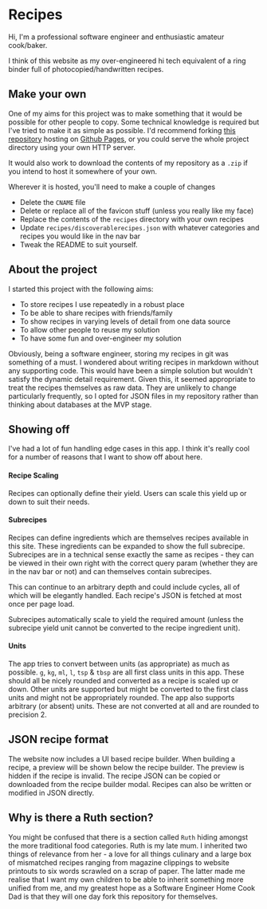 # Recipes

Hi, I'm a professional software engineer and enthusiastic amateur cook/baker. 

I think of this website as my over-engineered hi tech equivalent of a ring binder full of photocopied/handwritten recipes. 


## Make your own

One of my aims for this project was to make something that it would be possible for other people to copy. Some technical knowledge is required but I've tried to make it as simple as possible.
I'd recommend forking [this repository](https://github.com/thomsutcliffe/thomsutcliffe.github.io) hosting on [Github Pages](https://pages.github.com/), or you could serve the whole project directory using your own HTTP server.

It would also work to download the contents of my repository as a `.zip` if you intend to host it somewhere of your own.

Wherever it is hosted, you'll need to make a couple of changes
 
 - Delete the `CNAME` file
 - Delete or replace all of the favicon stuff (unless you really like my face)
 - Replace the contents of the `recipes` directory with your own recipes
 - Update `recipes/discoverablerecipes.json` with whatever categories and recipes you would like in the nav bar
 - Tweak the README to suit yourself.


## About the project

I started this project with the following aims:

- To store recipes I use repeatedly in a robust place
- To be able to share recipes with friends/family
- To show recipes in varying levels of detail from one data source
- To allow other people to reuse my solution
- To have some fun and over-engineer my solution


Obviously, being a software engineer, storing my recipes in git was something of a must.
I wondered about writing recipes in markdown without any supporting code. This would have been a simple solution but wouldn't satisfy the dynamic detail requirement.
Given this, it seemed appropriate to treat the recipes themselves as raw data. They are unlikely to change particularly frequently, so I opted for JSON files in my repository rather than thinking about databases at the MVP stage.

## Showing off

I've had a lot of fun handling edge cases in this app. I think it's really cool for a number of reasons that I want to show off about here.

#### Recipe Scaling

Recipes can optionally define their yield. Users can scale this yield up or down to suit their needs.

#### Subrecipes

Recipes can define ingredients which are themselves recipes available in this site. These ingredients can be expanded to show the full subrecipe. Subrecipes are in a technical sense exactly the same as recipes - they can be viewed in their own right with the correct query param (whether they are in the nav bar or not) and can themselves contain subrecipes.

This can continue to an arbitrary depth and could include cycles, all of which will be elegantly handled. Each recipe's JSON is fetched at most once per page load.

Subrecipes automatically scale to yield the required amount (unless the subrecipe yield unit cannot be converted to the recipe ingredient unit).


#### Units

The app tries to convert between units (as appropriate) as much as possible. `g`, `kg`, `ml`, `l`, `tsp` & `tbsp` are all first class units in this app. These should all be nicely rounded and converted as a recipe is scaled up or down. 
Other units are supported but might be converted to the first class units and might not be appropriately rounded. The app also supports arbitrary (or absent) units. These are not converted at all and are rounded to precision 2.


## JSON recipe format

The website now includes a UI based recipe builder. When building a recipe, a preview will be shown below the recipe builder. The preview is hidden if the recipe is invalid.
The recipe JSON can be copied or downloaded from the recipe builder modal.
Recipes can also be written or modified in JSON directly.

## Why is there a Ruth section?

You might be confused that there is a section called `Ruth` hiding amongst the more traditional food categories. Ruth is my late mum. I inherited two things of relevance from her - a love for all things culinary and a large box of mismatched recipes ranging from magazine clippings to website printouts to six words scrawled on a scrap of paper. 
The latter made me realise that I want my own children to be able to inherit something more unified from me, and my greatest hope as a Software Engineer Home Cook Dad is that they will one day fork this repository for themselves.
